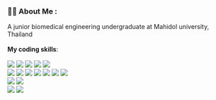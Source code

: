 ### :man_technologist: <b>About Me</b> :

A junior biomedical engineering undergraduate at Mahidol university, Thailand <i class="flag flag-thailand"></i>
<br><br>
<b>My coding skills</b>:
<br><br>
<img src="https://img.shields.io/badge/MySQL-005C84?style=for-the-badge&logo=mysql&logoColor=white"/> <!--MySQL-->
<img src="https://img.shields.io/badge/GitKraken-179287?style=for-the-badge&logo=GitKraken&logoColor=whit"/> <!--GitKraken-->
<img src="https://img.shields.io/badge/Jupyter-F37626.svg?&style=for-the-badge&logo=Jupyter&logoColor=white"/> <!--Jupyter-->
<img src="https://img.shields.io/badge/Arduino_IDE-00979D?style=for-the-badge&logo=arduino&logoColor=white"/> <!--Arduino IDE-->
<img src="https://img.shields.io/badge/VSCode-0078D4?style=for-the-badge&logo=visual%20studio%20code&logoColor=white"/> <!--VSCode-->
<br>
<img src="https://img.shields.io/badge/C-00599C?style=for-the-badge&logo=c&logoColor=white"/> <!--C-->
<img src="https://img.shields.io/badge/GIT-E44C30?style=for-the-badge&logo=git&logoColor=white"/> <!--Git-->
<img src="https://img.shields.io/badge/Python-FFD43B?style=for-the-badge&logo=python&logoColor=blue"/>
<img src="https://img.shields.io/badge/Numpy-777BB4?style=for-the-badge&logo=numpy&logoColor=white"/> <!--Numpy-->
<img src="https://img.shields.io/badge/Pandas-2C2D72?style=for-the-badge&logo=pandas&logoColor=whit"/> <!--Pandas-->
<img src="https://img.shields.io/badge/scikit_learn-F7931E?style=for-the-badge&logo=scikit-learn&logoColor=white"/> <!--scikit-->
<img src="https://img.shields.io/badge/SciPy-654FF0?style=for-the-badge&logo=SciPy&logoColor=white"/> <!--Scipy-->
<br>
<img src="https://img.shields.io/badge/Linux-FCC624?style=for-the-badge&logo=linux&logoColor=blac"/> <!--LINUX-->
<img src="https://img.shields.io/badge/Windows-0078D6?style=for-the-badge&logo=windows&logoColor=white"/> <!--Windows-->
<br>
<img src="https://img.shields.io/badge/Arduino-00979D?style=for-the-badge&logo=Arduino&logoColor=white"/> <!--Arduino-->
<img src="https://img.shields.io/badge/Raspberry%20Pi-A22846?style=for-the-badge&logo=Raspberry%20Pi&logoColor=white"/> <!--RasPi-->
